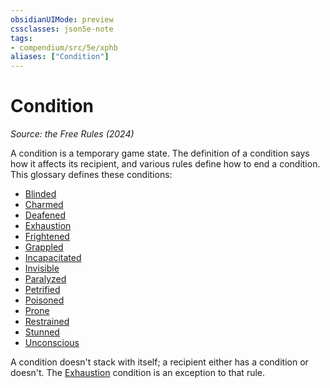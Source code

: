 ```yaml
---
obsidianUIMode: preview
cssclasses: json5e-note
tags:
- compendium/src/5e/xphb
aliases: ["Condition"]
---
```

# Condition
*Source: the Free Rules (2024)* 

A condition is a temporary game state. The definition of a condition says how it affects its recipient, and various rules define how to end a condition. This glossary defines these conditions:

- [Blinded](rules/conditions.md#Blinded)  
- [Charmed](rules/conditions.md#Charmed)  
- [Deafened](rules/conditions.md#Deafened)  
- [Exhaustion](rules/conditions.md#Exhaustion)  
- [Frightened](rules/conditions.md#Frightened)  
- [Grappled](rules/conditions.md#Grappled)  
- [Incapacitated](rules/conditions.md#Incapacitated)  
- [Invisible](rules/conditions.md#Invisible)  
- [Paralyzed](rules/conditions.md#Paralyzed)  
- [Petrified](rules/conditions.md#Petrified)  
- [Poisoned](rules/conditions.md#Poisoned)  
- [Prone](rules/conditions.md#Prone)  
- [Restrained](rules/conditions.md#Restrained)  
- [Stunned](rules/conditions.md#Stunned)  
- [Unconscious](rules/conditions.md#Unconscious)  

A condition doesn't stack with itself; a recipient either has a condition or doesn't. The [Exhaustion](rules/conditions.md#Exhaustion) condition is an exception to that rule.